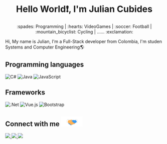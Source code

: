 ### <h1 align="center">Hello World❗, I'm Julian Cubides</h1> 
<p align ="center">:spades: Programming | :hearts: VideoGames | :soccer: Football | :mountain_bicyclist: Cycling | ...... :exclamation:</p>


Hi, My name is Julian, I'm a Full-Stack developer from Colombia, I'm studen Systems and Computer Engineering:earth_americas:

### <h2>Programming languages</h2>
![C#](https://img.shields.io/badge/c%23-%23239120.svg?style=for-the-badge&logo=c-sharp&logoColor=white)
![Java](https://img.shields.io/badge/java-%23ED8B00.svg?style=for-the-badge&logo=java&logoColor=white)
![JavaScript](https://img.shields.io/badge/javascript-%23323330.svg?style=for-the-badge&logo=javascript&logoColor=%23F7DF1E)

### <h2>Frameworks</h2>
![.Net](https://img.shields.io/badge/.NET-5C2D91?style=for-the-badge&logo=.net&logoColor=white)
![Vue.js](https://img.shields.io/badge/vuejs-%2335495e.svg?style=for-the-badge&logo=vuedotjs&logoColor=%234FC08D)
![Bootstrap](https://img.shields.io/badge/bootstrap-%23563D7C.svg?style=for-the-badge&logo=bootstrap&logoColor=white)

### <h2 />Connect with me <img src="https://github.com/cubides107/cubides107/blob/main/Hands.gif" height="32px">

<a href="https://www.instagram.com/juliancubides7/">
 <img src = "https://img.shields.io/badge/Instagram-%23E4405F.svg?style=for-the-badge&logo=Instagram&logoColor=white">
</a>

<a href="https://twitter.com/iampavangandhi">
 <img src = "https://img.shields.io/badge/Facebook-%231877F2.svg?style=for-the-badge&logo=Facebook&logoColor=white">
</a>

<a href="https://www.instagram.com/juliancubides7/">
 <img src = "https://img.shields.io/badge/Gmail-D14836?style=for-the-badge&logo=gmail&logoColor=white">
</a>

<!--
**cubides107/cubides107** is a ✨ _special_ ✨ repository because its `README.md` (this file) appears on your GitHub profile.


Here are some ideas to get you started:

- 🔭 I’m currently working on ...
- 🌱 I’m currently learning ...
- 👯 I’m looking to collaborate on ...
- 🤔 I’m looking for help with ...
- 💬 Ask me about ...
- 📫 How to reach me: ...
- 😄 Pronouns: ...
- ⚡ Fun fact: ...
-->
